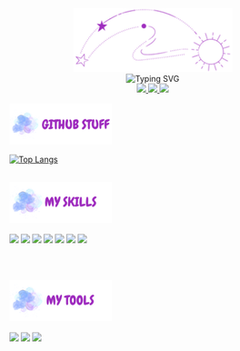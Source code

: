 <!-- HEADER AND INTRO -->

<div align="center">
  <img src="https://github.com/marqueseduarda/marqueseduarda/blob/main/github_welcome.png" width="280px" />
</div>
<div align="center">
  <img src="https://readme-typing-svg.demolab.com?font=Gloria+Hallelujah&weight=700&size=25&duration=1000&pause=1000&color=9F2CBF&center=true&vCenter=true&width=700&height=60&lines=+BEM+VINDO+AO+MEU+GITHUB+%E0%B2%8C++;EU+SOU+A+MARIA+EDUARDA+MARQUES;+UMA+ESTUDANTE+DE+PROGRAMAÇÃO+NA+ETEC...;+...E+ESCOTEIRA...;+DO+INTERIOR+DE+SÃO+PAULO" alt="Typing SVG" />
</div>

<!-- END HEADER AND INTRO -->

<!-- CONTACT ME -->

<div align="center">
  <a href="https://www.linkedin.com/in/marques-maria/">
    <img src="https://img.shields.io/badge/LinkedIn-281259?style=for-the-badge&logo=linkedin&logoColor=white"  target="_blank"/>
  </a>

  <a href="https://www.instagram.com/dudssmarques/"  target="_blank">
    <img src="https://img.shields.io/badge/Instagram-281259?style=for-the-badge&logo=instagram&logoColor=white" />
  </a>

  <a href="mailto:dudinhamarques3107@gmail.com"  target="_blank">
    <img src="https://img.shields.io/badge/Gmail-281259?style=for-the-badge&logo=gmail&logoColor=white" />
  </a>
</div>

<!-- END CONTACT ME -->

<br>

<!-- GITHUB STUFF -->

<img src="https://github.com/marqueseduarda/marqueseduarda/blob/main/github_githubstuff.png" alt="GitHub Stuff" width="180px" />

[![Top Langs](https://github-readme-stats.vercel.app/api/top-langs/?username=marqueseduarda&langs_count=8&layout=compact&theme=transparent)](https://github.com/marqueseduarda/github-readme-stats) <!-- ![General Stats](https://github-readme-stats.vercel.app/api?username=marqueseduarda&count_private=true&show_icons=false&theme=transparent) -->

<!-- END GITHUB STUFF -->

<br>

<!-- MY SKILLS -->
<div>
  <img src="https://github.com/marqueseduarda/marqueseduarda/blob/main/github_myskills.png" width="180px" />
</div>

<br>

<div>
  <img src="https://img.shields.io/badge/Windows-281259?style=for-the-badge&logo=windows&logoColor=white" />
  
  <img src="https://img.shields.io/badge/HTML-281259?style=for-the-badge&logo=html5&logoColor=white" />

  <img src="https://img.shields.io/badge/MySQL-281259?style=for-the-badge&logo=mysql&logoColor=white" />
  
  <img src="https://img.shields.io/badge/CSS-281259?&style=for-the-badge&logo=css3&logoColor=white" />
  
  <img src="https://img.shields.io/badge/Tailwind_CSS-281259?style=for-the-badge&logo=tailwind-css&logoColor=white" />
  
  <img src="https://img.shields.io/badge/Bootstrap-281259?style=for-the-badge&logo=bootstrap&logoColor=white" />

  <img src="https://img.shields.io/badge/PHP-281259?style=for-the-badge&logo=php&logoColor=white" />
</div>

<!-- END MY SKILLS -->

<br><br>

<!-- MY TOOLS -->

<div> 
  <img src="https://github.com/marqueseduarda/marqueseduarda/blob/main/github_mytools.png" width="180px" />
</div>

<br>

<div>
  <img src="https://img.shields.io/badge/Windows-281259?style=for-the-badge&logo=windows&logoColor=white" />
  
  <img src="https://img.shields.io/badge/VISUAL%20STUDIO%20CODE-281259?style=for-the-badge&logo=visual%20studio%20code&logoColor=white" />
  
  <img src="https://img.shields.io/badge/XAMPP-281259?style=for-the-badge&logo=xampp&logoColor=white" />
</div>

<!-- END MY TOOLS -->

<!--
  O DESIGN ORIGINAL DESSE README É DE AUTORIA DA VanehSann E PODE SER ENCONTRADO NO GITHUB DELA
  GITHUB VanehSann: https://github.com/VanehSann/
-->
